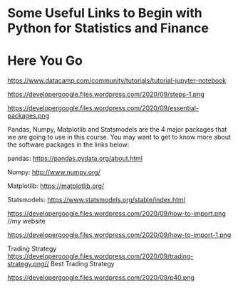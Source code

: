 # Some Useful Links to Begin with Python for Statistics and Finance
# Here You Go
https://www.datacamp.com/community/tutorials/tutorial-jupyter-notebook

https://developergoogle.files.wordpress.com/2020/09/steps-1.png

https://developergoogle.files.wordpress.com/2020/09/essential-packages.png

Pandas, Numpy, Matplotlib and Statsmodels are the 4 major packages that we are going to use in this course. You may want to get to know more about the software packages in the links below:

pandas: https://pandas.pydata.org/about.html

Numpy: http://www.numpy.org/

Matplotlib: https://matplotlib.org/

Statsmodels: https://www.statsmodels.org/stable/index.html

https://developergoogle.files.wordpress.com/2020/09/how-to-import.png //my website

https://developergoogle.files.wordpress.com/2020/09/how-to-import-1.png

Trading Strategy https://developergoogle.files.wordpress.com/2020/09/trading-strategy.png// Best Trading Strategy 

https://developergoogle.files.wordpress.com/2020/09/p40.png
